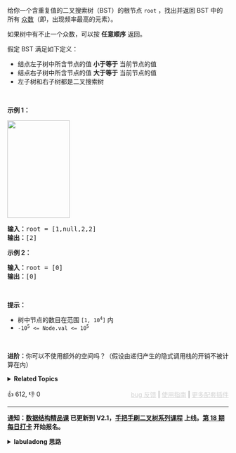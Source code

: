 <p>给你一个含重复值的二叉搜索树（BST）的根节点 <code>root</code> ，找出并返回 BST 中的所有 <a href="https://baike.baidu.com/item/%E4%BC%97%E6%95%B0/44796" target="_blank">众数</a>（即，出现频率最高的元素）。</p>

<p>如果树中有不止一个众数，可以按 <strong>任意顺序</strong> 返回。</p>

<p>假定 BST 满足如下定义：</p>

<ul> 
 <li>结点左子树中所含节点的值 <strong>小于等于</strong> 当前节点的值</li> 
 <li>结点右子树中所含节点的值 <strong>大于等于</strong> 当前节点的值</li> 
 <li>左子树和右子树都是二叉搜索树</li> 
</ul>

<p>&nbsp;</p>

<p><strong>示例 1：</strong></p> 
<img alt="" src="https://assets.leetcode.com/uploads/2021/03/11/mode-tree.jpg" style="width: 142px; height: 222px;" /> 
<pre>
<strong>输入：</strong>root = [1,null,2,2]
<strong>输出：</strong>[2]
</pre>

<p><strong>示例 2：</strong></p>

<pre>
<strong>输入：</strong>root = [0]
<strong>输出：</strong>[0]
</pre>

<p>&nbsp;</p>

<p><strong>提示：</strong></p>

<ul> 
 <li>树中节点的数目在范围 <code>[1, 10<sup>4</sup>]</code> 内</li> 
 <li><code>-10<sup>5</sup> &lt;= Node.val &lt;= 10<sup>5</sup></code></li> 
</ul>

<p>&nbsp;</p>

<p><strong>进阶：</strong>你可以不使用额外的空间吗？（假设由递归产生的隐式调用栈的开销不被计算在内）</p>

<details><summary><strong>Related Topics</strong></summary>树 | 深度优先搜索 | 二叉搜索树 | 二叉树</details><br>

<div>👍 612, 👎 0<span style='float: right;'><span style='color: gray;'><a href='https://github.com/labuladong/fucking-algorithm/discussions/939' target='_blank' style='color: lightgray;text-decoration: underline;'>bug 反馈</a> | <a href='https://labuladong.gitee.io/article/fname.html?fname=jb插件简介' target='_blank' style='color: lightgray;text-decoration: underline;'>使用指南</a> | <a href='https://labuladong.github.io/algo/images/others/%E5%85%A8%E5%AE%B6%E6%A1%B6.jpg' target='_blank' style='color: lightgray;text-decoration: underline;'>更多配套插件</a></span></span></div>

<div id="labuladong"><hr>

**通知：[数据结构精品课](https://aep.h5.xeknow.com/s/1XJHEO) 已更新到 V2.1，[手把手刷二叉树系列课程](https://aep.xet.tech/s/3YGcq3) 上线。[第 18 期每日打卡](https://aep.xet.tech/s/2PLO1n) 开始报名。**

<details><summary><strong>labuladong 思路</strong></summary>

## 基本思路

前文 [手把手刷二叉树总结篇](https://labuladong.github.io/article/fname.html?fname=二叉树总结) 说过二叉树的递归分为「遍历」和「分解问题」两种思维模式，这道题需要用到「遍历」的思维。

BST 的中序遍历有序，在中序遍历的位置做一些判断逻辑和操作有序数组差不多，很容易找出众数。

**标签：[二叉搜索树](https://mp.weixin.qq.com/mp/appmsgalbum?__biz=MzAxODQxMDM0Mw==&action=getalbum&album_id=2121995456690946054)**

## 解法代码

<div class="tab-panel"><div class="tab-nav">
<button data-tab-item="cpp" class="tab-nav-button btn " data-tab-group="default" onclick="switchTab(this)">cpp🤖</button>

<button data-tab-item="python" class="tab-nav-button btn " data-tab-group="default" onclick="switchTab(this)">python🤖</button>

<button data-tab-item="java" class="tab-nav-button btn active" data-tab-group="default" onclick="switchTab(this)">java🟢</button>

<button data-tab-item="go" class="tab-nav-button btn " data-tab-group="default" onclick="switchTab(this)">go🤖</button>

<button data-tab-item="javascript" class="tab-nav-button btn " data-tab-group="default" onclick="switchTab(this)">javascript🤖</button>
</div><div class="tab-content">
<div data-tab-item="cpp" class="tab-item " data-tab-group="default"><div class="highlight">

```cpp
// 注意：cpp 代码由 chatGPT🤖 根据我的 java 代码翻译，旨在帮助不同背景的读者理解算法逻辑。
// 本代码已经通过力扣的测试用例，应该可直接成功提交。

class Solution {
public:
    vector<int> mode;
    TreeNode* prev = nullptr;
    // 当前元素的重复次数
    int curCount = 0;
    // 全局的最长相同序列长度
    int maxCount = 0;

    vector<int> findMode(TreeNode* root) {
        // 执行中序遍历
        traverse(root);

        vector<int> res(mode.size());
        for (int i = 0; i < res.size(); i++) {
            res[i] = mode[i];
        }
        return res;
    }

    void traverse(TreeNode* root) {
        if (root == nullptr) {
            return;
        }
        traverse(root->left);

        // 中序遍历位置
        if (prev == nullptr) {
            // 初始化
            curCount = 1;
            maxCount = 1;
            mode.push_back(root->val);
        } else {
            if (root->val == prev->val) {
                // root.val 重复的情况
                curCount++;
                if (curCount == maxCount) {
                    // root.val 是众数
                    mode.push_back(root->val);
                } else if (curCount > maxCount) {
                    // 更新众数
                    mode.clear();
                    maxCount = curCount;
                    mode.push_back(root->val);
                }
            }

            if (root->val != prev->val) {
                // root.val 不重复的情况
                curCount = 1;
                if (curCount == maxCount) {
                    mode.push_back(root->val);
                }
            }
        }
        // 别忘了更新 prev
        prev = root;

        traverse(root->right);
    }
};
```

</div></div>

<div data-tab-item="python" class="tab-item " data-tab-group="default"><div class="highlight">

```python
# 注意：python 代码由 chatGPT🤖 根据我的 java 代码翻译，旨在帮助不同背景的读者理解算法逻辑。
# 本代码已经通过力扣的测试用例，应该可直接成功提交。

class Solution:
    def __init__(self):
        self.mode = []
        self.prev = None
        # 当前元素的重复次数
        self.curCount = 0
        # 全局的最长相同序列长度
        self.maxCount = 0
    
    def findMode(self, root: TreeNode) -> List[int]:
        # 执行中序遍历
        self.traverse(root)

        return self.mode
    
    def traverse(self, root: TreeNode) -> None:
        if not root:
            return
        self.traverse(root.left)

        # 中序遍历位置
        if not self.prev:
            # 初始化
            self.curCount = 1
            self.maxCount = 1
            self.mode.append(root.val)
        else:
            if root.val == self.prev.val:
                # root.val 重复的情况
                self.curCount += 1
                if self.curCount == self.maxCount:
                    # root.val 是众数
                    self.mode.append(root.val)
                elif self.curCount > self.maxCount:
                    # 更新众数
                    self.mode.clear()
                    self.maxCount = self.curCount
                    self.mode.append(root.val)

            if root.val != self.prev.val:
                # root.val 不重复的情况
                self.curCount = 1
                if self.curCount == self.maxCount:
                    self.mode.append(root.val)

        # 别忘了更新 prev
        self.prev = root
        self.traverse(root.right)
```

</div></div>

<div data-tab-item="java" class="tab-item active" data-tab-group="default"><div class="highlight">

```java
class Solution {
    ArrayList<Integer> mode = new ArrayList<>();
    TreeNode prev = null;
    // 当前元素的重复次数
    int curCount = 0;
    // 全局的最长相同序列长度
    int maxCount = 0;

    public int[] findMode(TreeNode root) {
        // 执行中序遍历
        traverse(root);

        int[] res = new int[mode.size()];
        for (int i = 0; i < res.length; i++) {
            res[i] = mode.get(i);
        }
        return res;
    }

    void traverse(TreeNode root) {
        if (root == null) {
            return;
        }
        traverse(root.left);

        // 中序遍历位置
        if (prev == null) {
            // 初始化
            curCount = 1;
            maxCount = 1;
            mode.add(root.val);
        } else {
            if (root.val == prev.val) {
                // root.val 重复的情况
                curCount++;
                if (curCount == maxCount) {
                    // root.val 是众数
                    mode.add(root.val);
                } else if (curCount > maxCount) {
                    // 更新众数
                    mode.clear();
                    maxCount = curCount;
                    mode.add(root.val);
                }
            }

            if (root.val != prev.val) {
                // root.val 不重复的情况
                curCount = 1;
                if (curCount == maxCount) {
                    mode.add(root.val);
                }
            }
        }
        // 别忘了更新 prev
        prev = root;

        traverse(root.right);
    }
}
```

</div></div>

<div data-tab-item="go" class="tab-item " data-tab-group="default"><div class="highlight">

```go
// 注意：go 代码由 chatGPT🤖 根据我的 java 代码翻译，旨在帮助不同背景的读者理解算法逻辑。
// 本代码还未经过力扣测试，仅供参考，如有疑惑，可以参照我写的 java 代码对比查看。

func findMode(root *TreeNode) []int {
    var mode []int
    var prev *TreeNode
    var curCount, maxCount int

    traverse := func(node *TreeNode) {
        if node == nil {
            return
        }
        traverse(node.Left)

        // 中序遍历位置
        if prev == nil {
            // 初始化
            curCount = 1
            maxCount = 1
            mode = append(mode, node.Val)
        } else {
            if node.Val == prev.Val {
                // node.Val 重复的情况
                curCount++
                if curCount == maxCount {
                    // node.Val 是众数
                    mode = append(mode, node.Val)
                } else if curCount > maxCount {
                    // 更新众数
                    mode = make([]int, 0)
                    maxCount = curCount
                    mode = append(mode, node.Val)
                }
            }

            if node.Val != prev.Val {
                // node.Val 不重复的情况
                curCount = 1
                if curCount == maxCount {
                    mode = append(mode, node.Val)
                }
            }
        }
        // 别忘了更新 prev
        prev = node

        traverse(node.Right)
    }

    traverse(root)

    return mode
}
```

</div></div>

<div data-tab-item="javascript" class="tab-item " data-tab-group="default"><div class="highlight">

```javascript
// 注意：javascript 代码由 chatGPT🤖 根据我的 java 代码翻译，旨在帮助不同背景的读者理解算法逻辑。
// 本代码已经通过力扣的测试用例，应该可直接成功提交。

var findMode = function(root) {
    let mode = [];
    let prev = null;
    // 当前元素的重复次数
    let curCount = 0;
    // 全局的最长相同序列长度
    let maxCount = 0;

    function traverse(root) {
        if (root === null) {
            return;
        }
        traverse(root.left);

        // 中序遍历位置
        if (prev === null) {
            // 初始化
            curCount = 1;
            maxCount = 1;
            mode.push(root.val);
        } else {
            if (root.val === prev.val) {
                // root.val 重复的情况
                curCount++;
                if (curCount === maxCount) {
                    // root.val 是众数
                    mode.push(root.val);
                } else if (curCount > maxCount) {
                    // 更新众数
                    mode = [root.val];
                    maxCount = curCount;
                }
            }

            if (root.val !== prev.val) {
                // root.val 不重复的情况
                curCount = 1;
                if (curCount === maxCount) {
                    mode.push(root.val);
                }
            }
        }
        // 别忘了更新 prev
        prev = root;

        traverse(root.right);
    }

    traverse(root);

    return mode;
};
```

</div></div>
</div></div>

</details>
</div>



